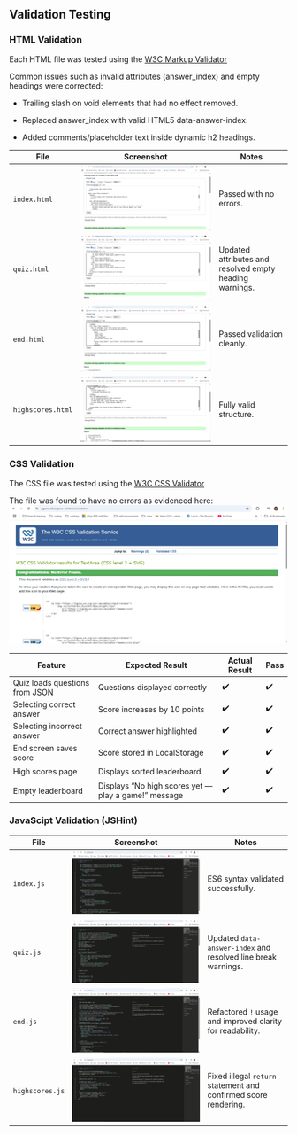 ## Validation Testing

### HTML Validation

Each HTML file was tested using the [W3C Markup Validator](https://validator.w3.org/)

Common issues such as invalid attributes (answer_index) and empty headings were corrected:

- Trailing slash on void elements that had no effect removed.

- Replaced answer_index with valid HTML5 data-answer-index.

- Added comments/placeholder text inside dynamic h2 headings.

| File              | Screenshot                                                        | Notes                                                   |
| ----------------- | ----------------------------------------------------------------- | ------------------------------------------------------- |
| `index.html`      | ![HTML index validation](assets/testing/HTML-validator-index.png)           | Passed with no errors.                                  |
| `quiz.html`       | ![HTML quiz validation](assets/testing/HTML-validator-quiz.png)             | Updated attributes and resolved empty heading warnings. |
| `end.html`        | ![HTML end validation](assets/testing/HTML-validator-end.png)               | Passed validation cleanly.                              |
| `highscores.html` | ![HTML highscores validation](assets/testing/HTML-validator-high-scores.png) | Fully valid structure.                                  |

### CSS Validation

The CSS file was tested using the [W3C CSS Validator](https://jigsaw.w3.org/css-validator/)

The file was found to have no errors as evidenced here:
![CSS validation](assets/testing/CSS-validator-murder-who-wrote.png)

| Feature                        | Expected Result                                      | Actual Result | Pass |
| ------------------------------ | ---------------------------------------------------- | ------------- | ---- |
| Quiz loads questions from JSON | Questions displayed correctly                        | ✔️            | ✔️   |
| Selecting correct answer       | Score increases by 10 points                         | ✔️            | ✔️   |
| Selecting incorrect answer     | Correct answer highlighted                           | ✔️            | ✔️   |
| End screen saves score         | Score stored in LocalStorage                         | ✔️            | ✔️   |
| High scores page               | Displays sorted leaderboard                          | ✔️            | ✔️   |
| Empty leaderboard              | Displays “No high scores yet — play a game!” message | ✔️            | ✔️   |

### JavaScipt Validation (JSHint)

| File            | Screenshot                                                 | Notes                                                           |
| --------------- | ---------------------------------------------------------- | --------------------------------------------------------------- |
| `index.js`      | ![JSHint index](assets/testing/JS-hint-index.png)           | ES6 syntax validated successfully.                              |
| `quiz.js`       | ![JSHint quiz](assets/testing/JS-hint-quiz.png)             | Updated `data-answer-index` and resolved line break warnings.   |
| `end.js`        | ![JSHint end](assets/testing/JS-hint-end.png)               | Refactored `!` usage and improved clarity for readability.      |
| `highscores.js` | ![JSHint highscores](assets/testing/JS-hint-high-scores.png) | Fixed illegal `return` statement and confirmed score rendering. |

